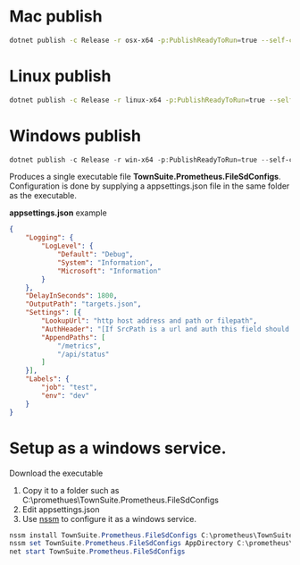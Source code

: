 

# Mac publish
```bash
dotnet publish -c Release -r osx-x64 -p:PublishReadyToRun=true --self-contained true -p:PublishSingleFile=true -p:EnableCompressionInSingleFile=true
```

# Linux publish
```bash
dotnet publish -c Release -r linux-x64 -p:PublishReadyToRun=true --self-contained true -p:PublishSingleFile=true -p:EnableCompressionInSingleFile=true
```

# Windows publish
```powershell
dotnet publish -c Release -r win-x64 -p:PublishReadyToRun=true --self-contained true -p:PublishSingleFile=true -p:EnableCompressionInSingleFile=true
```


Produces a single executable file __TownSuite.Prometheus.FileSdConfigs__.   Configuration is done by supplying a appsettings.json file in the same folder as the executable.

__appsettings.json__ example
```json
{
    "Logging": {
        "LogLevel": {
            "Default": "Debug",
            "System": "Information",
            "Microsoft": "Information"
        }
    },
    "DelayInSeconds": 1800,
    "OutputPath": "targets.json",
    "Settings": [{
        "LookupUrl": "http host address and path or filepath",
        "AuthHeader": "[If SrcPath is a url and auth this field should be set to basic auth or a bearer token]",
        "AppendPaths": [
            "/metrics",
            "/api/status"
        ]
    }],
    "Labels": {
        "job": "test",
        "env": "dev"
    }
}
```


# Setup as a windows service.

Download the executable


1. Copy it to a folder such as C:\promethues\TownSuite.Prometheus.FileSdConfigs 
2. Edit appsettings.json
3. Use [nssm](https://nssm.cc/) to configure it as a windows service.


```powershell
nssm install TownSuite.Prometheus.FileSdConfigs C:\prometheus\TownSuite.Prometheus.FileSdConfigs\TownSuite.Prometheus.FileSdConfigs.exe
nssm set TownSuite.Prometheus.FileSdConfigs AppDirectory C:\prometheus\TownSuite.Prometheus.FileSdConfigs
net start TownSuite.Prometheus.FileSdConfigs
```
